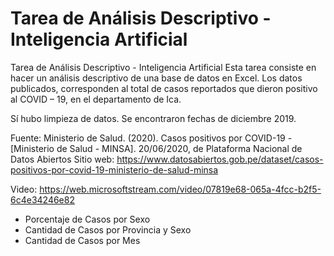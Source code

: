 # Tarea de Análisis Descriptivo - Inteligencia Artificial
Tarea de Análisis Descriptivo - Inteligencia Artificial
Esta tarea consiste en hacer un análisis descriptivo de una base de datos en Excel. Los datos publicados, corresponden al total de casos reportados que dieron positivo al COVID – 19, en el departamento de Ica. 

Sí hubo limpieza de datos. Se encontraron fechas de diciembre 2019.

Fuente: Ministerio de Salud. (2020). Casos positivos por COVID-19 - [Ministerio de Salud - MINSA]. 20/06/2020, de Plataforma Nacional de Datos Abiertos Sitio web: https://www.datosabiertos.gob.pe/dataset/casos-positivos-por-covid-19-ministerio-de-salud-minsa

Video: https://web.microsoftstream.com/video/07819e68-065a-4fcc-b2f5-6c4e34246e82

- Porcentaje de Casos por Sexo
- Cantidad de Casos por Provincia y Sexo
- Cantidad de Casos por Mes
